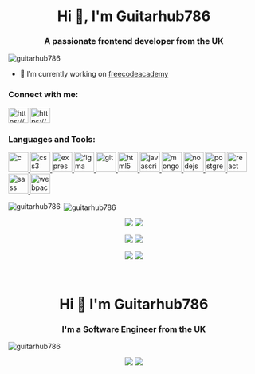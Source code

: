 <h1 align="center">Hi 👋, I'm Guitarhub786</h1>
<h3 align="center">A passionate frontend developer from the UK</h3>

<p align="left"> <img src="https://komarev.com/ghpvc/?username=guitarhub786" alt="guitarhub786" /> </p>

- 🔭 I’m currently working on [freecodeacademy](https://guitarhub786.github.io/freecodeacademy/)

<p align="left">
<h3 align="left">Connect with me:</h3>
<a href="https://codepen.io/https://codepen.io/guitarhub786" target="blank"><img align="center" src="https://cdn.jsdelivr.net/npm/simple-icons@3.0.1/icons/codepen.svg" alt="https://codepen.io/guitarhub786" height="30" width="40" /></a>
<a href="https://codesandbox.com/https://codesandbox.io/u/guitarhub786" target="blank"><img align="center" src="https://cdn.jsdelivr.net/npm/simple-icons@3.0.1/icons/codesandbox.svg" alt="https://codesandbox.io/u/guitarhub786" height="30" width="40" /></a>
</p>

<h3 align="left">Languages and Tools:</h3>
<p align="left"> <a href="https://www.cprogramming.com/" target="_blank"> <img src="https://devicons.github.io/devicon/devicon.git/icons/c/c-original.svg" alt="c" width="40" height="40"/> </a> <a href="https://www.w3schools.com/css/" target="_blank"> <img src="https://devicons.github.io/devicon/devicon.git/icons/css3/css3-original-wordmark.svg" alt="css3" width="40" height="40"/> </a> <a href="https://expressjs.com" target="_blank"> <img src="https://devicons.github.io/devicon/devicon.git/icons/express/express-original-wordmark.svg" alt="express" width="40" height="40"/> </a> <a href="https://www.figma.com/" target="_blank"> <img src="https://www.vectorlogo.zone/logos/figma/figma-icon.svg" alt="figma" width="40" height="40"/> </a> <a href="https://git-scm.com/" target="_blank"> <img src="https://www.vectorlogo.zone/logos/git-scm/git-scm-icon.svg" alt="git" width="40" height="40"/> </a> <a href="https://www.w3.org/html/" target="_blank"> <img src="https://devicons.github.io/devicon/devicon.git/icons/html5/html5-original-wordmark.svg" alt="html5" width="40" height="40"/> </a> <a href="https://developer.mozilla.org/en-US/docs/Web/JavaScript" target="_blank"> <img src="https://devicons.github.io/devicon/devicon.git/icons/javascript/javascript-original.svg" alt="javascript" width="40" height="40"/> </a> <a href="https://www.mongodb.com/" target="_blank"> <img src="https://devicons.github.io/devicon/devicon.git/icons/mongodb/mongodb-original-wordmark.svg" alt="mongodb" width="40" height="40"/> </a> <a href="https://nodejs.org" target="_blank"> <img src="https://devicons.github.io/devicon/devicon.git/icons/nodejs/nodejs-original-wordmark.svg" alt="nodejs" width="40" height="40"/> </a> <a href="https://www.postgresql.org" target="_blank"> <img src="https://devicons.github.io/devicon/devicon.git/icons/postgresql/postgresql-original-wordmark.svg" alt="postgresql" width="40" height="40"/> </a> <a href="https://reactjs.org/" target="_blank"> <img src="https://devicons.github.io/devicon/devicon.git/icons/react/react-original-wordmark.svg" alt="react" width="40" height="40"/> </a> <a href="https://sass-lang.com" target="_blank"> <img src="https://devicons.github.io/devicon/devicon.git/icons/sass/sass-original.svg" alt="sass" width="40" height="40"/> </a> <a href="https://webpack.js.org" target="_blank"> <img src="https://devicons.github.io/devicon/devicon.git/icons/webpack/webpack-original.svg" alt="webpack" width="40" height="40"/> </a> </p>

<p><img align="left" src="https://github-readme-stats.vercel.app/api/top-langs/?username=guitarhub786&layout=compact" alt="guitarhub786" /></p>
<p>&nbsp;<img align="center" src="https://github-readme-stats.vercel.app/api?username=guitarhub786&show_icons=true" alt="guitarhub786" /></p>

<p align = "center">
  <img src="https://github-readme-stats.vercel.app/api?username=guitarhub786&theme=tokyonight&show_icons=true" />
  <img src="https://github-readme-stats.vercel.app/api/top-langs/?username=guitarhub786&theme=tokyonight&show_icons=true" />
</p>

<p align = "center">
  <img src = "https://github-readme-stats.vercel.app/api?username=Guitarhub786&count_private=true&show_icons=true&theme=merko">
  <img src = "https://github-readme-stats.vercel.app/api/top-langs/?username=Guitarhub786&layout=compact&show_icons=true&theme=merko">
</p>

<p align = "center">
  <img src = "https://github-readme-stats.vercel.app/api?username=Guitarhub786&count_private=true&show_icons=true&theme=tokyonight">
  <img src = "https://github-readme-stats.vercel.app/api/top-langs/?username=Guitarhub786&layout=compact&show_icons=true&theme=tokyonight">
</p>

<br/>

<h1 align="center">Hi 👋 I'm Guitarhub786</h1>
<h3 align="center">I'm a Software Engineer from the UK</h3>

<p align="left"> <img src="https://komarev.com/ghpvc/?username=guitarhub786&label=Profile%20views&color=0e75b6&style=flat" alt="guitarhub786" /> </p>

<p align = "center">
  <img src = "https://github-readme-stats.vercel.app/api?username=Guitarhub786&count_private=true&show_icons=true&theme=tokyonight">
  <img src = "https://github-readme-stats.vercel.app/api/top-langs/?username=Guitarhub786&layout=compact&show_icons=true&theme=tokyonight">
</p>
